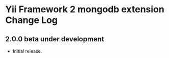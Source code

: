 Yii Framework 2 mongodb extension Change Log
============================================

2.0.0 beta under development
----------------------------

- Initial release.
